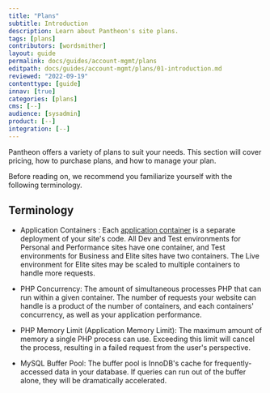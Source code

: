 ```yaml
---
title: "Plans"
subtitle: Introduction
description: Learn about Pantheon's site plans.
tags: [plans]
contributors: [wordsmither]
layout: guide
permalink: docs/guides/account-mgmt/plans
editpath: docs/guides/account-mgmt/plans/01-introduction.md
reviewed: "2022-09-19"
contenttype: [guide]
innav: [true]
categories: [plans]
cms: [--]
audience: [sysadmin]
product: [--]
integration: [--]
---
```

Pantheon offers a variety of plans to suit your needs. This section will cover pricing, how to purchase plans, and how to manage your plan.

Before reading on, we recommend you familiarize yourself with the following terminology.

## Terminology

- Application Containers : Each [application container](/application-containers) is a separate deployment of your site's code. All Dev and Test environments for Personal and Performance sites have one container, and Test environments for Business and Elite sites have two containers. The Live environment for Elite sites may be scaled to multiple containers to handle more requests.

- PHP Concurrency: The amount of simultaneous processes PHP that can run within a given container. The number of requests your website can handle is a product of the number of containers, and each containers' concurrency, as well as your application performance.

- PHP Memory Limit (Application Memory Limit): The maximum amount of memory a single PHP process can use. Exceeding this limit will cancel the process, resulting in a failed request from the user's perspective.

- MySQL Buffer Pool: The buffer pool is InnoDB's cache for frequently-accessed data in your database. If queries can run out of the buffer alone, they will be dramatically accelerated.
